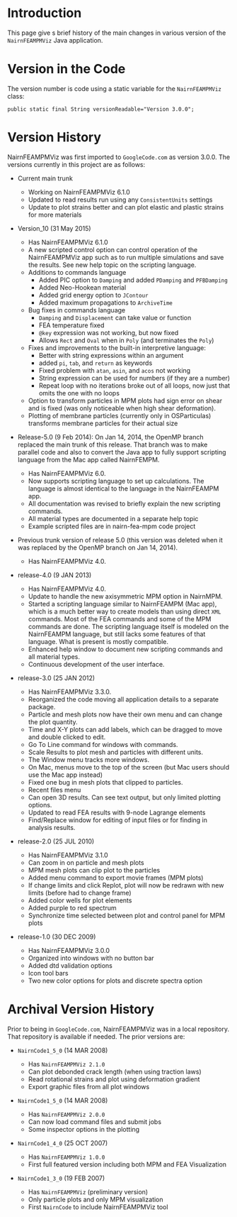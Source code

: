 # Introduction #

This page give s brief history of the main changes in various version of the `NairnFEAMPMViz` Java application.

# Version in the Code #

The version number is code using a static variable for the `NairnFEAMPMViz` class:

```
public static final String versionReadable="Version 3.0.0";
```

# Version History #

NairnFEAMPMViz was first imported to `GoogleCode.com` as version 3.0.0. The versions currently in this project are as follows:

  * Current main trunk
    * Working on NairnFEAMPMViz 6.1.0
    * Updated to read results run using any `ConsistentUnits` settings
    * Update to plot strains better and can plot elastic and plastic strains for more materials

  * Version\_10 (31 May 2015)
    * Has NairnFEAMPMViz 6.1.0
    * A new scripted control option can control operation of the NairnFEAMPMViz app such as to run multiple simulations and save the results. See new help topic on the scripting language.
    * Additions to commands language
      * Added PIC option to `Damping` and added `PDamping` and `PFBDamping`
      * Added Neo-Hookean material
      * Added grid energy option to `JContour`
      * Added maximum propagations to `ArchiveTime`
    * Bug fixes in commands language
      * `Damping` and `Displacement` can take value or function
      * FEA temperature fixed
      * `@key` expression was not working, but now fixed
      * Allows `Rect` and `Oval` when in `Poly` (and terminates the `Poly`)
    * Fixes and improvements to the built-in interpretive language:
      * Better with string expressions within an argument
      * added `pi`, `tab`, and `return` as keywords
      * Fixed problem with `atan`, `asin`, and `acos` not working
      * String expression can be used for numbers (if they are a number)
      * Repeat loop with no iterations broke out of all loops, now just that omits the one with no loops
    * Option to transform particles in MPM plots had sign error on shear and is fixed (was only noticeable when high shear deformation).
    * Plotting of membrane particles (currently only in OSParticulas) transforms membrane particles for their actual size

  * Release-5.0 (9 Feb 2014): On Jan 14, 2014, the OpenMP branch replaced the main trunk of this release. That branch was to make parallel code and also to convert the Java app to fully support scripting language from the Mac app called NairnFEMPM.
    * Has NairnFEAMPMViz 6.0.
    * Now supports scripting language to set up calculations. The language is almost identical to the language in the NairnFEAMPM app.
    * All documentation was revised to briefly explain the new scripting commands.
    * All material types are documented in a separate help topic
    * Example scripted files are in nairn-fea-mpm code project

  * Previous trunk version of release 5.0 (this version was deleted when it was replaced by the OpenMP branch on Jan 14, 2014).
    * Has NairnFEAMPMViz 4.0.

  * release-4.0 (9 JAN 2013)
    * Has NairnFEAMPMViz 4.0.
    * Update to handle the new axisymmetric MPM option in NairnMPM.
    * Started a scripting language similar to NairnFEAMPM (Mac app), which is a much better way to create models than using direct `XML` commands. Most of the FEA commands and some of the MPM commands are done. The scripting language itself is modeled on the NairnFEAMPM language, but still lacks some features of that language. What is present is mostly compatible.
    * Enhanced help window to document new scripting commands and all material types.
    * Continuous development of the user interface.

  * release-3.0 (25 JAN 2012)
    * Has NairnFEAMPMViz 3.3.0.
    * Reorganized the code moving all application details to a separate package.
    * Particle and mesh plots now have their own menu and can change the plot quantity.
    * Time and X-Y plots can add labels, which can be dragged to move and double clicked to edit.
    * Go To Line command for windows with commands.
    * Scale Results to plot mesh and particles with different units.
    * The Window menu tracks more windows.
    * On Mac, menus move to the top of the screen (but Mac users should use the Mac app instead)
    * Fixed one bug in mesh plots that clipped to particles.
    * Recent files menu
    * Can open 3D results. Can see text output, but only limited plotting options.
    * Updated to read FEA results with 9-node Lagrange elements
    * Find/Replace window for editing of input files or for finding in analysis results.

  * release-2.0 (25 JUL 2010)
    * Has NairnFEAMPMViz 3.1.0
    * Can zoom in on particle and mesh plots
    * MPM mesh plots can clip plot to the particles
    * Added menu command to export movie frames (MPM plots)
    * If change limits and click Replot, plot will now be redrawn with new limits (before had to change frame)
    * Added color wells for plot elements
    * Added purple to red spectrum
    * Synchronize time selected between plot and control panel for MPM plots

  * release-1.0 (30 DEC 2009)
    * Has NairnFEAMPMViz 3.0.0
    * Organized into windows with no button bar
    * Added dtd validation options
    * Icon tool bars
    * Two new color options for plots and discrete spectra option

# Archival Version History #

Prior to being in `GoogleCode.com`, NairnFEAMPMViz was in a local repository. That repository is available if needed. The prior versions are:


  * `NairnCode1_5_0` (14 MAR 2008)
    * Has `NairnFEAMPMViz 2.1.0`
    * Can plot debonded crack length (when using traction laws)
    * Read rotational strains and plot using deformation gradient
    * Export graphic files from all plot windows

  * `NairnCode1_5_0` (14 MAR 2008)
    * Has `NairnFEAMPMViz 2.0.0`
    * Can now load command files and submit jobs
    * Some inspector options in the plotting

  * `NairnCode1_4_0` (25 OCT 2007)
    * Has `NairnFEAMPMViz 1.0.0`
    * First full featured version including both MPM and FEA Visualization

  * `NairnCode1_3_0` (19 FEB 2007)
    * Has `NairnFEAMPMViz` (preliminary version)
    * Only particle plots and only MPM visualization
    * First `NairnCode` to include NairnFEAMPMViz tool